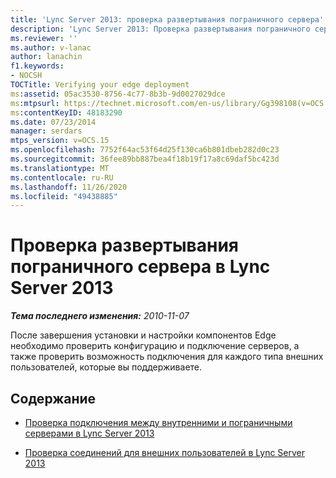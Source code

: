 ```yaml
---
title: 'Lync Server 2013: проверка развертывания пограничного сервера'
description: 'Lync Server 2013: Проверка развертывания пограничного сервера.'
ms.reviewer: ''
ms.author: v-lanac
author: lanachin
f1.keywords:
- NOCSH
TOCTitle: Verifying your edge deployment
ms:assetid: 05ac3530-8756-4c77-8b3b-9d0027029dce
ms:mtpsurl: https://technet.microsoft.com/en-us/library/Gg398108(v=OCS.15)
ms:contentKeyID: 48183290
ms.date: 07/23/2014
manager: serdars
mtps_version: v=OCS.15
ms.openlocfilehash: 7752f64ac53f64d25f130ca6b801dbeb282d0c23
ms.sourcegitcommit: 36fee89bb887bea4f18b19f17a8c69daf5bc423d
ms.translationtype: MT
ms.contentlocale: ru-RU
ms.lasthandoff: 11/26/2020
ms.locfileid: "49438885"
---
```

# <a name="verifying-your-edge-deployment-in-lync-server-2013"></a>Проверка развертывания пограничного сервера в Lync Server 2013

<div data-xmlns="http://www.w3.org/1999/xhtml">

<div class="topic" data-xmlns="http://www.w3.org/1999/xhtml" data-msxsl="urn:schemas-microsoft-com:xslt" data-cs="https://msdn.microsoft.com/">

<div data-asp="https://msdn2.microsoft.com/asp">



</div>

<div id="mainSection">

<div id="mainBody">

<span> </span>

_**Тема последнего изменения:** 2010-11-07_

После завершения установки и настройки компонентов Edge необходимо проверить конфигурацию и подключение серверов, а также проверить возможность подключения для каждого типа внешних пользователей, которые вы поддерживаете.

<div>

## <a name="in-this-section"></a>Содержание

  - [Проверка подключения между внутренними и пограничными серверами в Lync Server 2013](lync-server-2013-verify-connectivity-between-internal-servers-and-edge-servers.md)

  - [Проверка соединений для внешних пользователей в Lync Server 2013](lync-server-2013-verify-connectivity-for-external-users.md)

</div>

</div>

<span> </span>

</div>

</div>

</div>

